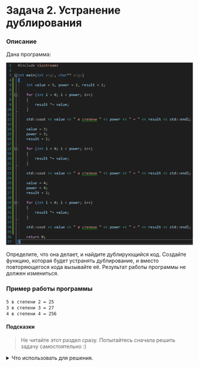 # Задача 2. Устранение дублирования

### Описание
Дана программа:

![Программа](./program.png)

Определите, что она делает, и найдите дублирующийся код. Создайте функцию, которая будет устранять дублирование, и вместо повторяющегося кода вызывайте её. Результат работы программы не должен измениться.

### Пример работы программы
```
5 в степени 2 = 25
3 в степени 3 = 27
4 в степени 4 = 256
```
#### Подсказки

> Не читайте этот раздел сразу. Попытайтесь сначала решить задачу самостоятельно :)

<details>

<summary>Что использовать для решения.</summary>

Программа содержит три участка повторяющегося кода. Повторяющийся код возводит заданное число в заданную степень. Нужно создать функцию, которая будет принимать два параметра — число и степень — и возводить это число в эту степень.

</details>
